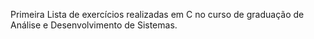 Primeira Lista de exercícios realizadas em C no curso de graduação de Análise e Desenvolvimento de Sistemas.
